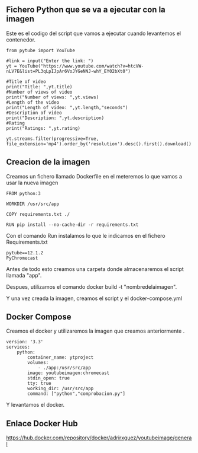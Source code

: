 ## Fichero Python que se va a ejecutar con la imagen
Este es el codigo del script que vamos a ejecutar cuando levantemos el contenedor.
~~~
from pytube import YouTube

#link = input("Enter the link: ")
yt = YouTube("https://www.youtube.com/watch?v=htcVW-nLV7E&list=PL3qLpIJpAr6VoJYGeNNJ-whY_EY02bXt0")

#Title of video
print("Title: ",yt.title)
#Number of views of video
print("Number of views: ",yt.views)
#Length of the video
print("Length of video: ",yt.length,"seconds")
#Description of video
print("Description: ",yt.description)
#Rating
print("Ratings: ",yt.rating)

yt.streams.filter(progressive=True, file_extension='mp4').order_by('resolution').desc().first().download()
~~~

## Creacion de la imagen
Creamos un fichero llamado Dockerfile en el meteremos lo que vamos a usar la nueva imagen
~~~
FROM python:3

WORKDIR /usr/src/app

COPY requirements.txt ./

RUN pip install --no-cache-dir -r requirements.txt
~~~
Con el comando Run instalamos lo que le indicamos en el fichero Requirements.txt
~~~
pytube==12.1.2
PyChromecast
~~~

Antes de todo esto creamos una carpeta donde almacenaremos el script llamada "app".

Despues, utilizamos el comando docker build -t "nombredelaimagen".

Y una vez creada la imagen, creamos el script y el docker-compose.yml

## Docker Compose
Creamos el docker y utilizaremos la imagen que creamos anteriormente .
~~~
version: '3.3'
services:
    python:
        container_name: ytproject
        volumes:
            - ./app:/usr/src/app
        image: youtubeimagen:chromecast
        stdin_open: true
        tty: true
        working_dir: /usr/src/app
        command: ["python","comprobacion.py"]
~~~
Y levantamos el docker.

## Enlace Docker Hub
https://hub.docker.com/repository/docker/adrirxguez/youtubeimage/general

